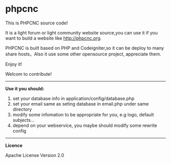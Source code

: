 phpcnc
======

This is PHPCNC  source code!

It is a light forum or light community website source,you can use it if you want to build a website like http://phpcnc.org.


PHPCNC is built based on PHP and Codeigniter,so it can be deploy to many share hosts，Also it use some other opensource project, appreciate them.

Enjoy it!

Welcom to contribute!

----------------------------------------
**Use it you should:**
 1. set your database info in application/config/database.php
 2. set your email same as seting database in email.php under same directory
 3. modify some infomation to be appropriate for you, e.g logo, default subjects...
 4. depend on your webservice, you maybe should modify some rewrite config


----------------------------------------
**Licence**

Apache License Version 2.0

